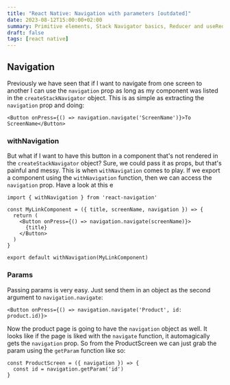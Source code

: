 ```yaml
---
title: "React Native: Navigation with parameters [outdated]"
date: 2023-08-12T15:00:00+02:00
summary: Primitive elements, Stack Navigator basics, Reducer and useReducer.
draft: false
tags: [react native]
---
```


## Navigation

Previously we have seen that if I want to navigate from one screen to another I can use the `navigation` prop as long as my component was listed in the `createStackNavigator` object. This is as simple as extracting the `navigation` prop and doing:
```
<Button onPress={() => navigation.navigate('ScreenName')}>To ScreenName</Button>
```

### withNavigation

But what if I want to have this button in a component that's not rendered in the `createStackNavigator` object? Sure, we could pass it as props, but that's painful and messy. This is when `withNavigation` comes to play.
If we export a component using the `withNavigation` function, then we can access the `navigation` prop. Have a look at this e
```
import { withNavigation } from 'react-navigation'

const MyLinkComponent = ({ title, screenName, navigation }) => {
  return (
    <Button onPress={() => navigation.navigate(screenName)}>
      {title}
    </Button>
  )
}

export default withNavigation(MyLinkComponent)
```

### Params

Passing params is very easy. Just send them in an object as the second argument to `navigation.navigate`:
```
<Button onPress={() => navigation.navigate('Product', id: product.id)}>
```

Now the product page is going to have the `navigation` object as well. It looks like if the page is liked with the `navigate` function, it automagically gets the `navigation` prop. So from the ProductScreen we can just grab the param using the `getParam` function like so:
```
const ProductScreen = ({ navigation }) => {
  const id = navigation.getParam('id')
}
```
